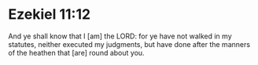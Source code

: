 # Ezekiel 11:12

And ye shall know that I [am] the LORD: for ye have not walked in my statutes, neither executed my judgments, but have done after the manners of the heathen that [are] round about you.